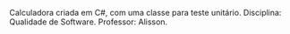 Calculadora criada em C#, com uma classe para teste unitário.
Disciplina: Qualidade de Software. Professor: Alisson.
